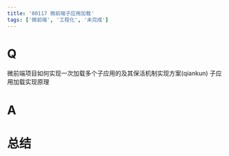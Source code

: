 ```yaml
---
title: '00117 微前端子应用加载'
tags: ['微前端', '工程化', '未完成']
---
```


# Q

微前端项目如何实现一次加载多个子应用的及其保活机制实现方案(qiankun)
子应用加载实现原理

# A



# 总结



<script>
  function func() {

  }
  
</script>